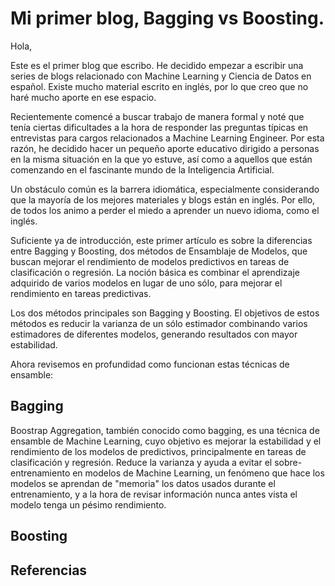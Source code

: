 # Mi primer blog, Bagging vs Boosting.


Hola,

Este es el primer blog que escribo. He decidido empezar a escribir una series de blogs relacionado con Machine Learning y Ciencia de Datos en español. Existe mucho material escrito en inglés, por lo que creo que no haré mucho aporte en ese espacio.

Recientemente comencé a buscar trabajo de manera formal y noté que tenía ciertas dificultades a la hora de responder las preguntas típicas en entrevistas para cargos relacionados a Machine Learning Engineer. Por esta razón, he decidido hacer un pequeño aporte educativo dirigido a personas en la misma situación en la que yo estuve, así como a aquellos que están comenzando en el fascinante mundo de la Inteligencia Artificial. 

Un obstáculo común es la barrera idiomática, especialmente considerando que la mayoría de los mejores materiales y blogs están en inglés. Por ello, de todos los animo a perder el miedo a aprender un nuevo idioma, como el inglés.

Suficiente ya de introducción, este primer artículo es sobre la diferencias entre Bagging y Boosting, dos métodos de Ensamblaje de Modelos, que buscan mejorar el rendimiento de modelos predictivos en tareas de clasificación o regresión. La noción básica es combinar el aprendizaje adquirido de varios modelos en lugar de uno sólo, para mejorar el rendimiento en tareas predictivas.

Los dos métodos principales son Bagging y Boosting. El objetivos de estos métodos es reducir la varianza de un sólo estimador combinando varios estimadores de diferentes modelos, generando resultados con mayor estabilidad.

Ahora revisemos en profundidad como funcionan estas técnicas de ensamble:

## Bagging

Boostrap Aggregation, también conocido como bagging, es una técnica de ensamble de Machine Learning, cuyo objetivo es mejorar la estabilidad y el rendimiento de los modelos de predictivos, principalmente en tareas de clasificación y regresión. Reduce la varianza y ayuda a evitar el sobre-entrenamiento en modelos de Machine Learning, un fenómeno que hace los modelos se aprendan de "memoria" los datos usados durante el entrenamiento, y a la hora de revisar información nunca antes vista el modelo tenga un pésimo rendimiento.

## Boosting

## Referencias